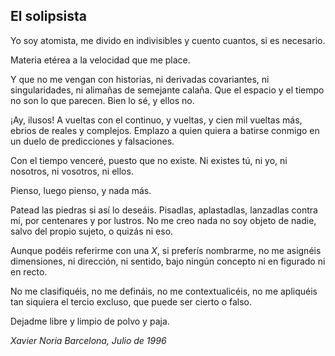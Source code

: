 ## El solipsista

Yo soy atomista,
me divido en indivisibles
y cuento cuantos,
si es necesario.

Materia etérea
a la velocidad que me place.

Y que no me vengan con historias,
ni derivadas covariantes,
ni singularidades,
ni alimañas de semejante calaña.
Que el espacio y el tiempo
no son lo que parecen.
Bien lo sé,
y ellos no.

¡Ay, ilusos!
A vueltas con el continuo,
y vueltas,
y cien mil vueltas más,
ebrios de reales y complejos.
Emplazo a quien quiera
a batirse conmigo
en un duelo de predicciones
y falsaciones.

Con el tiempo venceré,
puesto que no existe.
Ni existes tú, ni yo,
ni nosotros, ni vosotros,
ni ellos.

Pienso, luego pienso,
y nada más.

Patead las piedras si así lo deseáis.
Pisadlas, aplastadlas,
lanzadlas contra mí,
por centenares y por lustros.
No me creo nada
no soy objeto de nadie,
salvo del propio sujeto,
o quizás ni eso.

Aunque podéis referirme con una _X_,
si preferís nombrarme,
no me asignéis dimensiones,
ni dirección,
ni sentido,
bajo ningún concepto
ni en figurado
ni en recto.

No me clasifiquéis,
no me defináis,
no me contextualicéis,
no me apliquéis tan siquiera el tercio excluso,
que puede ser cierto o falso.

Dejadme libre
y limpio de polvo y paja.


_Xavier Noria_
_Barcelona, Julio de 1996_

